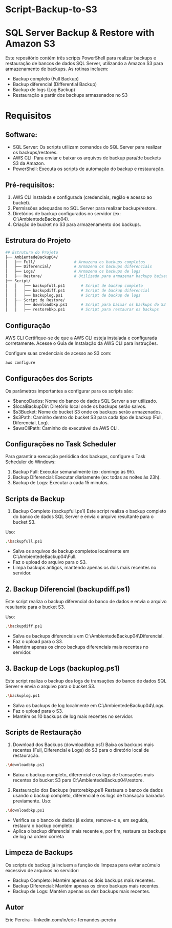 # Script-Backup-to-S3

# SQL Server Backup & Restore with Amazon S3
Este repositório contém três scripts PowerShell para realizar backups e restauração de bancos de dados SQL Server, utilizando a Amazon S3 para armazenamento de backups. As rotinas incluem:

* Backup completo (Full Backup)
* Backup diferencial (Differential Backup)
* Backup de logs (Log Backup)
* Restauração a partir dos backups armazenados no S3

# Requisitos
##  Software:
* SQL Server: Os scripts utilizam comandos do SQL Server para realizar os backups/restores.
* AWS CLI: Para enviar e baixar os arquivos de backup para/de buckets S3 da Amazon.
* PowerShell: Executa os scripts de automação do backup e restauração.

## Pré-requisitos:
1. AWS CLI instalada e configurada (credenciais, região e acesso ao bucket).
2. Permissões adequadas no SQL Server para realizar backup/restore.
3. Diretórios de backup configurados no servidor (ex: C:\AmbientedeBackup04).
4. Criação de bucket no S3 para armazenamento dos backups.

## Estrutura do Projeto
```bash
## Estrutura do Projeto
├── AmbientedeBackup04/
│   ├── Full/                 # Armazena os backups completos
│   ├── Diferencial/          # Armazena os backups diferenciais
│   ├── Logs/                 # Armazena os backups de logs
│   ├── Restore/              # Utilizado para armazenar backups baixados para restauração
├── Script/
│   │   ├── backupfull.ps1       # Script de backup completo
│   │   ├── backupdiff.ps1       # Script de backup diferencial
│   │   ├── backuplog.ps1        # Script de backup de logs
│   ├── Script de Restore/
│   │   ├── downloadbkp.ps1      # Script para baixar os backups do S3
│   │   ├── restorebkp.ps1       # Script para restaurar os backups
```

## Configuração
AWS CLI
Certifique-se de que a AWS CLI esteja instalada e configurada corretamente. Acesse o Guia de Instalação da AWS CLI para instruções.

Configure suas credenciais de acesso ao S3 com:
```bash
aws configure
```

## Configurações dos Scripts
Os parâmetros importantes a configurar para os scripts são:
* $bancoDados: Nome do banco de dados SQL Server a ser utilizado.
* $localBackupDir: Diretório local onde os backups serão salvos.
* $s3Bucket: Nome do bucket S3 onde os backups serão armazenados.
* $s3Path: Caminho dentro do bucket S3 para cada tipo de backup (Full, Diferencial, Log).
* $awsCliPath: Caminho do executável da AWS CLI.

## Configurações no Task Scheduler
Para garantir a execução periódica dos backups, configure o Task Scheduler do Windows:

1. Backup Full: Executar semanalmente (ex: domingo às 9h).
2. Backup Diferencial: Executar diariamente (ex: todas as noites às 23h).
3. Backup de Logs: Executar a cada 15 minutos.


##  Scripts de Backup
1. Backup Completo (backupfull.ps1)
Este script realiza o backup completo do banco de dados SQL Server e envia o arquivo resultante para o bucket S3.

Uso:
```bash
.\backupfull.ps1
```

* Salva os arquivos de backup completos localmente em C:\AmbientedeBackup04\Full\.
* Faz o upload do arquivo para o S3.
* Limpa backups antigos, mantendo apenas os dois mais recentes no servidor.

## 2. Backup Diferencial (backupdiff.ps1)
Este script realiza o backup diferencial do banco de dados e envia o arquivo resultante para o bucket S3.

Uso:
```bash
.\backupdiff.ps1
```
* Salva os backups diferenciais em C:\AmbientedeBackup04\Diferencial\.
* Faz o upload para o S3.
* Mantém apenas os cinco backups diferenciais mais recentes no servidor.


## 3. Backup de Logs (backuplog.ps1)
Este script realiza o backup dos logs de transações do banco de dados SQL Server e envia o arquivo para o bucket S3.
```bash
.\backuplog.ps1
```
* Salva os backups de log localmente em C:\AmbientedeBackup04\Logs\.
* Faz o upload para o S3.
* Mantém os 10 backups de log mais recentes no servidor.


## Scripts de Restauração
1. Download dos Backups (downloadbkp.ps1)
Baixa os backups mais recentes (Full, Diferencial e Logs) do S3 para o diretório local de restauração.
```bash
.\downloadbkp.ps1
```
* Baixa o backup completo, diferencial e os logs de transações mais recentes do bucket S3 para C:\AmbientedeBackup04\restore.

2. Restauração dos Backups (restorebkp.ps1)
Restaura o banco de dados usando o backup completo, diferencial e os logs de transação baixados previamente.
Uso:
```bash
.\downloadbkp.ps1
```
* Verifica se o banco de dados já existe, remove-o e, em seguida, restaura o backup completo.
* Aplica o backup diferencial mais recente e, por fim, restaura os backups de log na ordem correta


## Limpeza de Backups
Os scripts de backup já incluem a função de limpeza para evitar acúmulo excessivo de arquivos no servidor:
* Backup Completo: Mantém apenas os dois backups mais recentes.
* Backup Diferencial: Mantém apenas os cinco backups mais recentes.
* Backup de Logs: Mantém apenas os dez backups mais recentes.

## Autor
  Eric Pereira - linkedin.com/in/eric-fernandes-pereira
